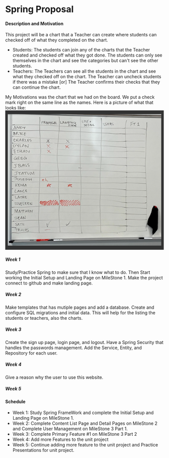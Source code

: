 # Spring Proposal

#### Description and Motivation
This project will be a chart that a Teacher can create where students can checked off of what they completed on the chart. 

- Students:  The students can join any of the charts that the Teacher created and checked off what they got done. The students can only see themselves in the chart and see the categories but can't see the other students.
- Teachers: The Teachers can see all the students in the chart and see what they checked off on the chart. The Teacher can uncheck students if there was a mistake [or] The Teacher confirms their checks that they can continue the chart. 

My Motivations was the chart that we had on the board. We put a check mark right on the same line as the names. Here is a picture of what that looks like: ![chart](chart.png)



##### Week 1
Study/Practice Spring to make sure that I know what to do. Then Start working the Initial Setup and Landing Page on MileStone 1. Make the project connect to github and make landing page.
##### Week 2
Make templates that has mutiple pages and add a database. Create and configure SQL migrations and initial data. This will help for the listing the students or teachers, also the charts.
##### Week 3
 Create the sign up page, login page, and logout. Have a Spring Security that handles the passwords management. Add the Service, Entity, and Repository for each user.
##### Week 4
Give a reason why the user to use this website. 
##### Week 5

#### Schedule
- Week 1: Study Spring FrameWork and complete the Initial Setup and Landing Page on MileStone 1. 
- Week 2: Complete Content List Page and Detail Pages on MileStone 2 and Complete User Management on MileStone 3 Part 1. 
- Week 3: Complete Primary Feature #1 on MileStone 3 Part 2
- Week 4: Add more Features to the unit project
- Week 5: Continue adding more feature to the unit project and Practice Presentations for unit project.

